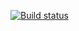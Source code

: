 [![Build status](https://ci.appveyor.com/api/projects/status/k54t2hgpxb2haexb?svg=true)](https://ci.appveyor.com/project/long57899/react-films)
